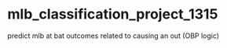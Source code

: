 # mlb_classification_project_1315
predict mlb at bat outcomes related to causing an out (OBP logic)
